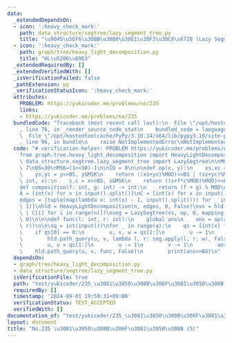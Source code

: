 ```yaml
---
data:
  _extendedDependsOn:
  - icon: ':heavy_check_mark:'
    path: data_structure/segtree/lazy_segment_tree.py
    title: "\u9045\u5EF6\u30BB\u30B0\u30E1\u30F3\u30C8\u6728 (Lazy Segment Tree)"
  - icon: ':heavy_check_mark:'
    path: graph/tree/heavy_light_decomposition.py
    title: "HL\u5206\u89E3"
  _extendedRequiredBy: []
  _extendedVerifiedWith: []
  _isVerificationFailed: false
  _pathExtension: py
  _verificationStatusIcon: ':heavy_check_mark:'
  attributes:
    PROBLEM: https://yukicoder.me/problems/no/235
    links:
    - https://yukicoder.me/problems/no/235
  bundledCode: "Traceback (most recent call last):\n  File \"/opt/hostedtoolcache/PyPy/3.10.14/x64/lib/pypy3.10/site-packages/onlinejudge_verify/documentation/build.py\"\
    , line 76, in _render_source_code_stat\n    bundled_code = language.bundle(\n\
    \  File \"/opt/hostedtoolcache/PyPy/3.10.14/x64/lib/pypy3.10/site-packages/onlinejudge_verify/languages/python.py\"\
    , line 96, in bundle\n    raise NotImplementedError\nNotImplementedError\n"
  code: "# verification-helper: PROBLEM https://yukicoder.me/problems/no/235\n\n\n\
    from graph.tree.heavy_light_decomposition import HeavyLightDecomposition\nfrom\
    \ data_structure.segtree.lazy_segment_tree import LazySegtree\n\nMOD = 10**9 +\
    \ 7\nBS=30\nMSK=(1<<30)-1\n\nID = 0\n\n\ndef op(x, y):\n    xs,xc = x>>BS, x&MSK\n\
    \    ys,yc = y>>BS, y&MSK\n    return ((xs+ys)%MOD)<<BS | (xc+yc)%MOD\n\ndef mapping(f:\
    \ int, x):\n    s,c = x>>BS, x&MSK\n    return ((s+f*c%MOD)%MOD)<<BS | c\n\n\n\
    def composition(f: int, g: int) -> int:\n    return (f + g) % MOD\n\n\nn = int(input())\n\
    A = [int(x) for x in input().split()]\nC = [int(x) for x in input().split()]\n\
    edges = [tuple(map(lambda x: int(x) - 1, input().split())) for _ in range(n -\
    \ 1)]\nhld = HeavyLightDecomposition(n, edges, 0, False)\nvs = hld.build_list([A[i]<<BS\
    \ | C[i] for i in range(n)])\nseg = LazySegtree(vs, op, 0, mapping, composition,\
    \ 0)\n\n\ndef func(l: int, r: int):\n    global ans\n    ans = op(ans, seg.prod(l,\
    \ r))\n\n\nq = int(input())\nfor _ in range(q):\n    qs = [int(x) for x in input().split()]\n\
    \    if qs[0] == 0:\n        u, v, w = qs[1:]\n        u -= 1\n        v -= 1\n\
    \        hld.path_query(u, v, lambda l, r: seg.apply(l, r, w), False)\n    else:\n\
    \        u, v = qs[1:]\n        u -= 1\n        v -= 1\n        ans = 0\n    \
    \    hld.path_query(u, v, func, False)\n        print(ans>>BS)\n"
  dependsOn:
  - graph/tree/heavy_light_decomposition.py
  - data_structure/segtree/lazy_segment_tree.py
  isVerificationFile: true
  path: "test/yukicoder/235_\u3081\u3050\u308B\u306F\u3081\u3050\u308B(5).test.py"
  requiredBy: []
  timestamp: '2024-09-01 19:59:31+09:00'
  verificationStatus: TEST_ACCEPTED
  verifiedWith: []
documentation_of: "test/yukicoder/235_\u3081\u3050\u308B\u306F\u3081\u3050\u308B(5).test.py"
layout: document
title: "No.235 \u3081\u3050\u308B\u306F\u3081\u3050\u308B (5)"
---
```

